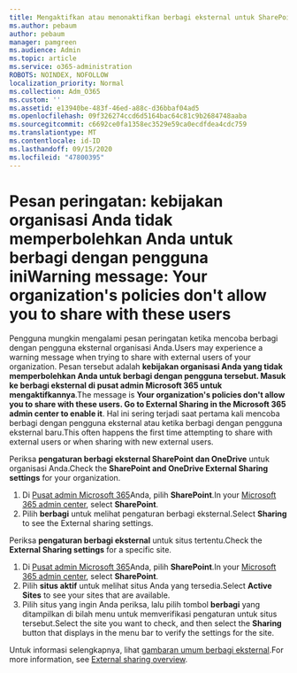 ```yaml
---
title: Mengaktifkan atau menonaktifkan berbagi eksternal untuk SharePoint
ms.author: pebaum
author: pebaum
manager: pamgreen
ms.audience: Admin
ms.topic: article
ms.service: o365-administration
ROBOTS: NOINDEX, NOFOLLOW
localization_priority: Normal
ms.collection: Adm_O365
ms.custom: ''
ms.assetid: e13940be-483f-46ed-a88c-d36bbaf04ad5
ms.openlocfilehash: 09f326274ccd6d5164bac64c81c9b2684748aaba
ms.sourcegitcommit: c6692ce0fa1358ec3529e59ca0ecdfdea4cdc759
ms.translationtype: MT
ms.contentlocale: id-ID
ms.lasthandoff: 09/15/2020
ms.locfileid: "47800395"
---
```

# <a name="warning-message-your-organizations-policies-dont-allow-you-to-share-with-these-users"></a><span data-ttu-id="f340b-102">Pesan peringatan: kebijakan organisasi Anda tidak memperbolehkan Anda untuk berbagi dengan pengguna ini</span><span class="sxs-lookup"><span data-stu-id="f340b-102">Warning message: Your organization's policies don't allow you to share with these users</span></span>

<span data-ttu-id="f340b-103">Pengguna mungkin mengalami pesan peringatan ketika mencoba berbagi dengan pengguna eksternal organisasi Anda.</span><span class="sxs-lookup"><span data-stu-id="f340b-103">Users may experience a warning message when trying to share with external users of your organization.</span></span> <span data-ttu-id="f340b-104">Pesan tersebut adalah **kebijakan organisasi Anda yang tidak memperbolehkan Anda untuk berbagi dengan pengguna tersebut. Masuk ke berbagi eksternal di pusat admin Microsoft 365 untuk mengaktifkannya**.</span><span class="sxs-lookup"><span data-stu-id="f340b-104">The message is **Your organization's policies don't allow you to share with these users. Go to External Sharing in the Microsoft 365 admin center to enable it**.</span></span> <span data-ttu-id="f340b-105">Hal ini sering terjadi saat pertama kali mencoba berbagi dengan pengguna eksternal atau ketika berbagi dengan pengguna eksternal baru.</span><span class="sxs-lookup"><span data-stu-id="f340b-105">This often happens the first time attempting to share with external users or when sharing with new external users.</span></span>

<span data-ttu-id="f340b-106">Periksa **pengaturan berbagi eksternal SharePoint dan OneDrive** untuk organisasi Anda.</span><span class="sxs-lookup"><span data-stu-id="f340b-106">Check the **SharePoint and OneDrive External Sharing settings** for your organization.</span></span>

1. <span data-ttu-id="f340b-107">Di [Pusat admin Microsoft 365](https://admin.microsoft.com/AdminPortal/Home#/homepage">https://admin.microsoft.com/)Anda, pilih **SharePoint**.</span><span class="sxs-lookup"><span data-stu-id="f340b-107">In your [Microsoft 365 admin center](https://admin.microsoft.com/AdminPortal/Home#/homepage">https://admin.microsoft.com/), select **SharePoint**.</span></span>
3. <span data-ttu-id="f340b-108">Pilih **berbagi** untuk melihat pengaturan berbagi eksternal.</span><span class="sxs-lookup"><span data-stu-id="f340b-108">Select **Sharing** to see the External sharing settings.</span></span>

<span data-ttu-id="f340b-109">Periksa **pengaturan berbagi eksternal** untuk situs tertentu.</span><span class="sxs-lookup"><span data-stu-id="f340b-109">Check the **External Sharing settings** for a specific site.</span></span>

1. <span data-ttu-id="f340b-110">Di [Pusat admin Microsoft 365](https://admin.microsoft.com/AdminPortal/Home#/homepage">https://admin.microsoft.com/)Anda, pilih **SharePoint**.</span><span class="sxs-lookup"><span data-stu-id="f340b-110">In your [Microsoft 365 admin center](https://admin.microsoft.com/AdminPortal/Home#/homepage">https://admin.microsoft.com/), select **SharePoint**.</span></span>
2. <span data-ttu-id="f340b-111">Pilih **situs aktif** untuk melihat situs Anda yang tersedia.</span><span class="sxs-lookup"><span data-stu-id="f340b-111">Select **Active Sites** to see your sites that are available.</span></span>
3. <span data-ttu-id="f340b-112">Pilih situs yang ingin Anda periksa, lalu pilih tombol **berbagi** yang ditampilkan di bilah menu untuk memverifikasi pengaturan untuk situs tersebut.</span><span class="sxs-lookup"><span data-stu-id="f340b-112">Select the site you want to check, and then select the **Sharing** button that displays in the menu bar to verify the settings for the site.</span></span>

<span data-ttu-id="f340b-113">Untuk informasi selengkapnya, lihat [gambaran umum berbagi eksternal](https://docs.microsoft.com/sharepoint/external-sharing-overview).</span><span class="sxs-lookup"><span data-stu-id="f340b-113">For more information, see [External sharing overview](https://docs.microsoft.com/sharepoint/external-sharing-overview).</span></span>